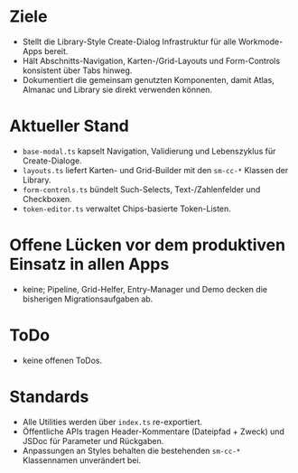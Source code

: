 # Ziele
- Stellt die Library-Style Create-Dialog Infrastruktur für alle Workmode-Apps bereit.
- Hält Abschnitts-Navigation, Karten-/Grid-Layouts und Form-Controls konsistent über Tabs hinweg.
- Dokumentiert die gemeinsam genutzten Komponenten, damit Atlas, Almanac und Library sie direkt verwenden können.

# Aktueller Stand
- `base-modal.ts` kapselt Navigation, Validierung und Lebenszyklus für Create-Dialoge.
- `layouts.ts` liefert Karten- und Grid-Builder mit den `sm-cc-*` Klassen der Library.
- `form-controls.ts` bündelt Such-Selects, Text-/Zahlenfelder und Checkboxen.
- `token-editor.ts` verwaltet Chips-basierte Token-Listen.

# Offene Lücken vor dem produktiven Einsatz in allen Apps
- keine; Pipeline, Grid-Helfer, Entry-Manager und Demo decken die bisherigen Migrationsaufgaben ab.

# ToDo
- keine offenen ToDos.

# Standards
- Alle Utilities werden über `index.ts` re-exportiert.
- Öffentliche APIs tragen Header-Kommentare (Dateipfad + Zweck) und JSDoc für Parameter und Rückgaben.
- Anpassungen an Styles behalten die bestehenden `sm-cc-*` Klassennamen unverändert bei.
